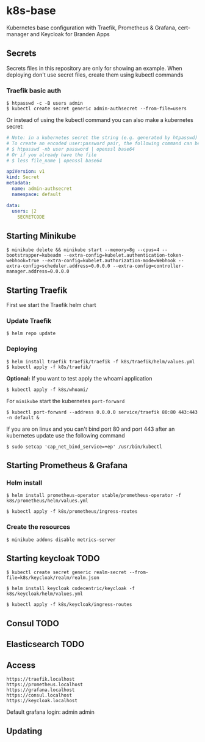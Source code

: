 # k8s-base
Kubernetes base configuration with Traefik, Prometheus &amp; Grafana, cert-manager and Keycloak for Branden Apps

## Secrets
Secrets files in this repository are only for showing an example. When deploying don't use secret files, create them using kubectl commands

### Traefik basic auth
```
$ htpasswd -c -B users admin
$ kubectl create secret generic admin-authsecret --from-file=users
```

Or instead of using the kubectl command you can also make a kubernetes secret:

```yaml
# Note: in a kubernetes secret the string (e.g. generated by htpasswd) must be base64-encoded first.
# To create an encoded user:password pair, the following command can be used:
# $ htpasswd -nb user password | openssl base64
# Or if you already have the file
# $ less file_name | openssl base64

apiVersion: v1
kind: Secret
metadata:
  name: admin-authsecret
  namespace: default

data:
  users: |2
    SECRETCODE
```

## Starting Minikube

```
$ minikube delete && minikube start --memory=8g --cpus=4 --bootstrapper=kubeadm --extra-config=kubelet.authentication-token-webhook=true --extra-config=kubelet.authorization-mode=Webhook --extra-config=scheduler.address=0.0.0.0 --extra-config=controller-manager.address=0.0.0.0
```

## Starting Traefik
First we start the Traefik helm chart

### Update Traefik

```
$ helm repo update
```

### Deploying

```
$ helm install traefik traefik/traefik -f k8s/traefik/helm/values.yml
$ kubectl apply -f k8s/traefik/
```

**Optional:** If you want to test apply the whoami application

```
$ kubectl apply -f k8s/whoami/
```

For `minikube` start the kubernetes `port-forward`

```
$ kubectl port-forward --address 0.0.0.0 service/traefik 80:80 443:443 -n default &
```

If you are on linux and you can't bind port 80 and port 443 after an kubernetes update use the following command

```
$ sudo setcap 'cap_net_bind_service=+ep' /usr/bin/kubectl
```


## Starting Prometheus & Grafana

### Helm install

```
$ helm install prometheus-operator stable/prometheus-operator -f k8s/prometheus/helm/values.yml
```

```
$ kubectl apply -f k8s/prometheus/ingress-routes
```

### Create the resources

```
$ minikube addons disable metrics-server
```

## Starting keycloak TODO
```
$ kubectl create secret generic realm-secret --from-file=k8s/keycloak/realm/realm.json
```

```
$ helm install keycloak codecentric/keycloak -f k8s/keycloak/helm/values.yml
```

```
$ kubectl apply -f k8s/keycloak/ingress-routes
```

## Consul TODO

## Elasticsearch TODO

## Access

```
https://traefik.localhost
https://prometheus.localhost
https://grafana.localhost
https://consul.localhost
https://keycloak.localhost
```

Default grafana login: admin admin

## Updating

